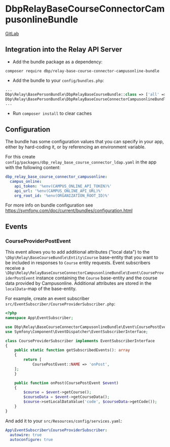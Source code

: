 # DbpRelayBaseCourseConnectorCampusonlineBundle
[GitLab](https://gitlab.tugraz.at/dbp/relay/dbp-relay-base-course-connector-campusonline-bundle)


## Integration into the Relay API Server

* Add the bundle package as a dependency:

```
composer require dbp/relay-base-course-connector-campusonline-bundle
```

* Add the bundle to your `config/bundles.php`:

```php
...
Dbp\Relay\BasePersonBundle\DbpRelayBaseCourseBundle::class => ['all' => true],
Dbp\Relay\BasePersonBundle\DbpRelayBaseCourseConnectorCampusonlineBundle::class => ['all' => true],
...
```

* Run `composer install` to clear caches

## Configuration

The bundle has some configuration values that you can specify in your
app, either by hard-coding it, or by referencing an environment variable.

For this create `config/packages/dbp_relay_base_course_connector_ldap.yaml` in the app with the following
content:

```yaml
dbp_relay_base_course_connector_campusonline:
  campus_online:
    api_token: '%env(CAMPUS_ONLINE_API_TOKEN)%'
    api_url: '%env(CAMPUS_ONLINE_API_URL)%'
    org_root_id: '%env(ORGANIZATION_ROOT_ID)%'
```

For more info on bundle configuration see
https://symfony.com/doc/current/bundles/configuration.html

## Events

### CourseProviderPostEvent

This event allows you to add additional attributes ("local data") to the `\Dbp\Relay\BaseCourseBundle\Entity\Course` base-entity that you want to be included in responses to `Course` entity requests.
Event subscribers receive a `\Dbp\Relay\RelayBaseCourseConnectorCampusonlineBundle\Event\CourseProviderPostEvent` instance containing the `Course` base-entity and the course data provided by Campusonline. Additional attributes are stored in the `localData`-map of the base-entity.

For example, create an event subscriber `src/EventSubscriber/CourseProviderSubscriber.php`:

```php
<?php
namespace App\EventSubscriber;

use Dbp\Relay\BaseCourseConnectorCampusonlineBundle\Event\CoursePostEvent;
use Symfony\Component\EventDispatcher\EventSubscriberInterface;

class CourseProviderSubscriber implements EventSubscriberInterface
{
    public static function getSubscribedEvents(): array
    {
        return [
            CoursePostEvent::NAME => 'onPost',
    ];
    }

    public function onPost(CoursePostEvent $event)
    {
        $course = $event->getCourse();
        $courseData = $event->getCourseData();
        $course->setLocalDataValue('code', $courseData->getCode());
    }
}
```

And add it to your `src/Resources/config/services.yaml`:

```yaml
App\EventSubscriber\CourseProviderSubscriber:
  autowire: true
  autoconfigure: true
```